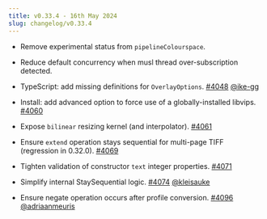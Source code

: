 ```yaml
---
title: v0.33.4 - 16th May 2024
slug: changelog/v0.33.4
---
```


* Remove experimental status from `pipelineColourspace`.

* Reduce default concurrency when musl thread over-subscription detected.

* TypeScript: add missing definitions for `OverlayOptions`.
  [#4048](https://github.com/lovell/sharp/pull/4048)
  [@ike-gg](https://github.com/ike-gg)

* Install: add advanced option to force use of a globally-installed libvips.
  [#4060](https://github.com/lovell/sharp/issues/4060)

* Expose `bilinear` resizing kernel (and interpolator).
  [#4061](https://github.com/lovell/sharp/issues/4061)

* Ensure `extend` operation stays sequential for multi-page TIFF (regression in 0.32.0).
  [#4069](https://github.com/lovell/sharp/issues/4069)

* Tighten validation of constructor `text` integer properties.
  [#4071](https://github.com/lovell/sharp/issues/4071)

* Simplify internal StaySequential logic.
  [#4074](https://github.com/lovell/sharp/pull/4074)
  [@kleisauke](https://github.com/kleisauke)

* Ensure negate operation occurs after profile conversion.
  [#4096](https://github.com/lovell/sharp/pull/4096)
  [@adriaanmeuris](https://github.com/adriaanmeuris)

